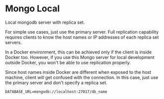 # Mongo Local

Local mongodb server with replica set.

For simple use cases, just use the primary server. Full replication capability requires
clients to know the host names or IP addresses of each replica set servers.

In a Docker environment,
this can be achieved only if the client is inside Docker too. However, if you use this Mongo server
for local development outside Docker, you won't be able to use replication properly.

Since host names inside Docker are different when exposed to the host machine, client
will get confused with the connection. In this case, just use the primary server and don't
specify a replica set.

```text
DATABASE_URL=mongodb://localhost:27017/db_name
```
